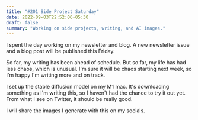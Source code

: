 ```yaml
---
title: "#201 Side Project Saturday"
date: 2022-09-03T22:52:06+05:30
draft: false
summary: "Working on side projects, writing, and AI images."
---
```


I spent the day working on my newsletter and blog. A new newsletter issue and a blog post will be published this Friday.

So far, my writing has been ahead of schedule. But so far, my life has had less chaos, which is unusual. I'm sure it will be chaos starting next week, so I'm happy I'm writing more and on track.

I set up the stable diffusion model on my M1 mac. It's downloading something as I'm writing this, so I haven't had the chance to try it out yet. From what I see on Twitter, it should be really good.

I will share the images I generate with this on my socials.

